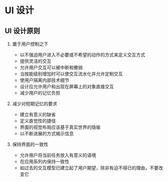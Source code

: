 # UI 设计 


## UI 设计原则

1. 置于用户控制之下
    - 以不强迫用户进入不必要或不希望的动作的方式来定义交互方式
    - 提供灵活的交互
    - 允许用户交互可以被中断和撤销
    - 当按能级别增加时可以使交互流水化并允许定制交互
    - 使用户隔离内部技术细节
    - 设计应允许用户和出现在屏幕上的对象直接交互
    - 减少用户的记忆负担

2. 减少对短期记忆的要求
    - 建立有意义的缺省
    - 定义直觉性的捷径
    - 界面的视觉布局应该基于真实世界的隐喻
    - 以不断进展的方式揭示信息

3. 保持界面的一致性
    - 允许用户将当前任务放入有意义的语境
    - 在应用系列内保持一致性
    - 如过去的交互模型已建立起了用户期望，除非有迫不得已的理由，不要改变它
